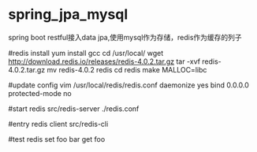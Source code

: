 # spring_jpa_mysql
spring boot restful接入data jpa,使用mysql作为存储，redis作为缓存的列子

#redis install
yum install gcc
cd /usr/local/
wget http://download.redis.io/releases/redis-4.0.2.tar.gz
tar -xvf redis-4.0.2.tar.gz
mv redis-4.0.2 redis
cd redis
make MALLOC=libc

#update config
vim /usr/local/redis/redis.conf
daemonize yes
bind 0.0.0.0
protected-mode no

#start redis
src/redis-server ./redis.conf

#entry redis client
src/redis-cli
	
#test redis
set foo bar
get foo
